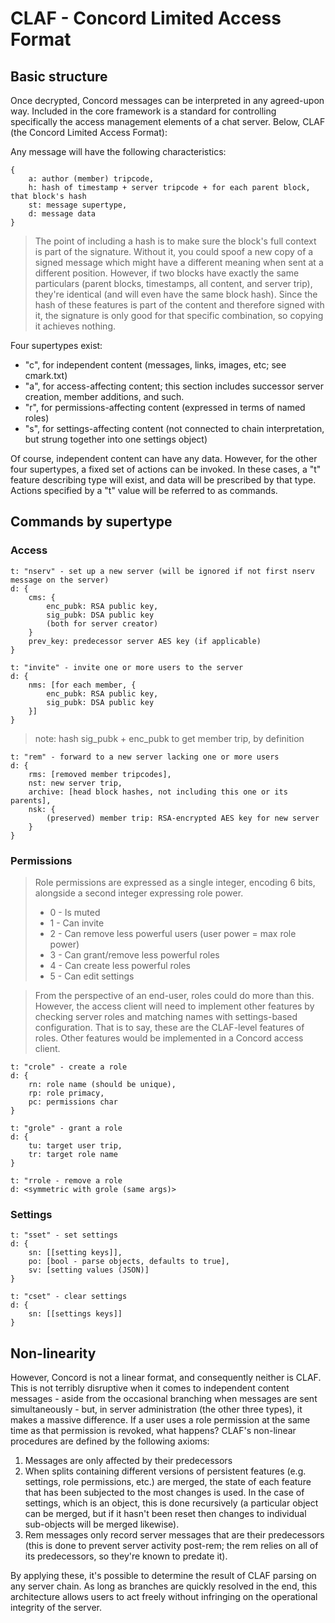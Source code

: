# CLAF - Concord Limited Access Format

## Basic structure

Once decrypted, Concord messages can be interpreted in any agreed-upon way.
Included in the core framework is a standard for controlling specifically the
access management elements of a chat server. Below, CLAF (the Concord Limited Access Format):

Any message will have the following characteristics:
```
{
    a: author (member) tripcode,
    h: hash of timestamp + server tripcode + for each parent block, that block's hash
    st: message supertype,
    d: message data
}
```
> The point of including a hash is to make sure the block's full context is part of the signature. 
Without it, you could spoof a new copy of a signed message which might have a different meaning when sent at a different position. 
However, if two blocks have exactly the same particulars (parent blocks, timestamps, all content, and server trip), they're identical (and will even have the same block hash). 
Since the hash of these features is part of the content and therefore signed with it, the signature is only good for that specific combination, so copying it achieves nothing.

Four supertypes exist:
- "c", for independent content (messages, links, images, etc; see cmark.txt)
- "a", for access-affecting content; this section includes successor server creation, member additions, and such.
- "r", for permissions-affecting content (expressed in terms of named roles)
- "s", for settings-affecting content (not connected to chain interpretation, but strung together into one settings object)

Of course, independent content can have any data.
However, for the other four supertypes, a fixed set of actions can be invoked.
In these cases, a "t" feature describing type will exist, and data will be prescribed by that type. Actions specified by a "t" value will be referred to as commands.
## Commands by supertype
### Access
```
t: "nserv" - set up a new server (will be ignored if not first nserv message on the server)
d: {
    cms: {
        enc_pubk: RSA public key,
        sig_pubk: DSA public key
        (both for server creator)
    }
    prev_key: predecessor server AES key (if applicable)
}
```
```
t: "invite" - invite one or more users to the server
d: {
    nms: [for each member, {
        enc_pubk: RSA public key,
        sig_pubk: DSA public key
    }]
}
```
> note: hash sig_pubk + enc_pubk to get member trip, by definition
```
t: "rem" - forward to a new server lacking one or more users
d: {
    rms: [removed member tripcodes],
    nst: new server trip,
    archive: [head block hashes, not including this one or its parents],
    nsk: {
        (preserved) member trip: RSA-encrypted AES key for new server
    }
}
```
### Permissions
> Role permissions are expressed as a single integer, encoding 6 bits, alongside a second integer expressing role power.
> - 0 - Is muted
> - 1 - Can invite
> - 2 - Can remove less powerful users (user power = max role power)
> - 3 - Can grant/remove less powerful roles
> - 4 - Can create less powerful roles
> - 5 - Can edit settings

> From the perspective of an end-user, roles could do more than this. However, the access client will need to implement other features by checking server roles and matching names with settings-based configuration. That is to say, these are the CLAF-level features of roles. Other features would be implemented in a Concord access client.

```
t: "crole" - create a role
d: {
    rn: role name (should be unique),
    rp: role primacy,
    pc: permissions char
}
```
```
t: "grole" - grant a role
d: {
    tu: target user trip,
    tr: target role name
}
```
```
t: "rrole - remove a role
d: <symmetric with grole (same args)>
```

### Settings
```
t: "sset" - set settings
d: {
    sn: [[setting keys]],
    po: [bool - parse objects, defaults to true],
    sv: [setting values (JSON)]
}
```
```
t: "cset" - clear settings
d: {
    sn: [[settings keys]]
}
```

## Non-linearity

However, Concord is not a linear format, and consequently neither is CLAF.
This is not terribly disruptive when it comes to independent content messages - aside from the occasional branching when messages are sent simultaneously - but,
in server administration (the other three types), it makes a massive difference. If a user uses a role permission at the same time as that permission is revoked, what happens?
CLAF's non-linear procedures are defined by the following axioms: 
1. Messages are only affected by their predecessors
2. When splits containing different versions of persistent features (e.g. settings, role permissions, etc.) are merged, the state of each feature that has been subjected to the most changes is used. In the case of settings, which is an object, this is done recursively (a particular object can be merged, but if it hasn't been reset then changes to individual sub-objects will be merged likewise).
3. Rem messages only record server messages that are their predecessors (this is done to prevent server activity post-rem; the rem relies on all of its predecessors, so they're known to predate it).

By applying these, it's possible to determine the result of CLAF parsing on any server chain.
As long as branches are quickly resolved in the end, this architecture allows users to act freely without infringing on the operational integrity of the server.
